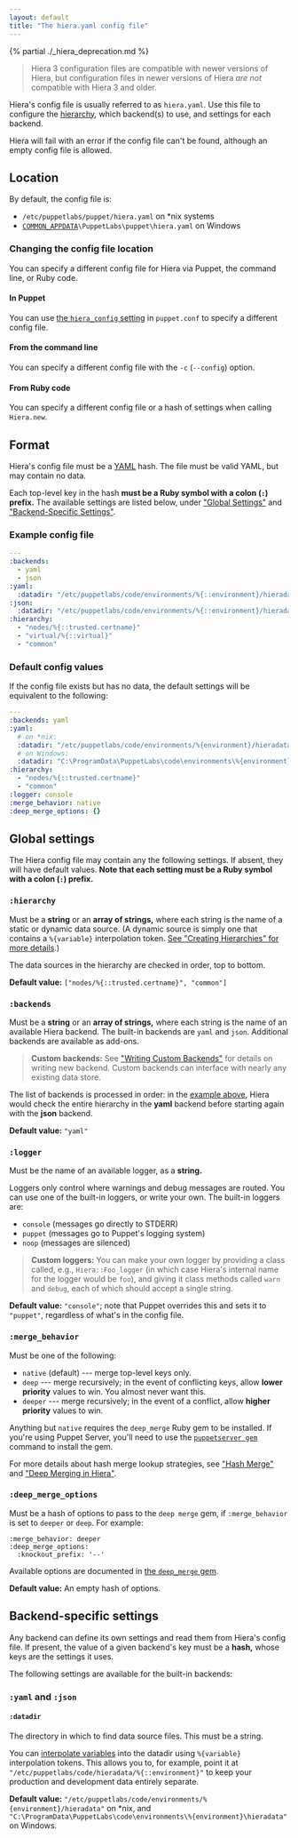 ```yaml
---
layout: default
title: "The hiera.yaml config file"
---
```


[common_appdata]: /puppet/latest/reference/install_windows.html#the-commonappdata-folder
[yaml]: http://www.yaml.org/YAML_for_ruby.html
[hierarchy]: ./hierarchy.html
[interpolate]: ./variables.html
[custom_backends]: ./custom_backends.html
[puppetserver_gem]: /puppetserver/latest/gems.html#installing-and-removing-gems
[deep_merge_gem_docs]: https://github.com/danielsdeleo/deep_merge/blob/master/README.md

{% partial ./_hiera_deprecation.md %}
>
> Hiera 3 configuration files are compatible with newer versions of Hiera, but configuration files in newer versions of Hiera _are not_ compatible with Hiera 3 and older.

Hiera's config file is usually referred to as `hiera.yaml`. Use this file to configure the [hierarchy][], which backend(s) to use, and settings for each backend.

Hiera will fail with an error if the config file can't be found, although an empty config file is allowed.

## Location


By default, the config file is:

* `/etc/puppetlabs/puppet/hiera.yaml` on \*nix systems
* [`COMMON_APPDATA`][common_appdata]`\PuppetLabs\puppet\hiera.yaml` on Windows

### Changing the config file location

You can specify a different config file for Hiera via Puppet, the command line, or Ruby code.

#### In Puppet

You can use [the `hiera_config` setting](/puppet/latest/reference/configuration.html#hieraconfig) in `puppet.conf` to specify a different config file.

#### From the command line

You can specify a different config file with the `-c` (`--config`) option.

#### From Ruby code

You can specify a different config file or a hash of settings when calling `Hiera.new`.

## Format

Hiera's config file must be a [YAML][] hash. The file must be valid YAML, but may contain no data.

Each top-level key in the hash **must be a Ruby symbol with a colon (`:`) prefix.** The available settings are listed below, under ["Global Settings"](#global-settings) and ["Backend-Specific Settings"](#backend-specific-settings).

### Example config file

[example]: #example-config-file

``` yaml
---
:backends:
  - yaml
  - json
:yaml:
  :datadir: "/etc/puppetlabs/code/environments/%{::environment}/hieradata"
:json:
  :datadir: "/etc/puppetlabs/code/environments/%{::environment}/hieradata"
:hierarchy:
  - "nodes/%{::trusted.certname}"
  - "virtual/%{::virtual}"
  - "common"
```

### Default config values

If the config file exists but has no data, the default settings will be equivalent to the following:

``` yaml
---
:backends: yaml
:yaml:
  # on *nix:
  :datadir: "/etc/puppetlabs/code/environments/%{environment}/hieradata"
  # on Windows:
  :datadir: "C:\ProgramData\PuppetLabs\code\environments\%{environment}\hieradata"
:hierarchy:
  - "nodes/%{::trusted.certname}"
  - "common"
:logger: console
:merge_behavior: native
:deep_merge_options: {}
```

## Global settings


The Hiera config file may contain any the following settings. If absent, they will have default values. **Note that each setting must be a Ruby symbol with a colon (`:`) prefix.**

### `:hierarchy`

Must be a **string** or an **array of strings,** where each string is the name of a static or dynamic data source. (A dynamic source is simply one that contains a `%{variable}` interpolation token. [See "Creating Hierarchies" for more details][hierarchy].)

The data sources in the hierarchy are checked in order, top to bottom.

**Default value:** `["nodes/%{::trusted.certname}", "common"]`

### `:backends`

Must be a **string** or an **array of strings,** where each string is the name of an available Hiera backend. The built-in backends are `yaml` and `json`. Additional backends are available as add-ons.

> **Custom backends:** See ["Writing Custom Backends"][custom_backends] for details on writing new backend. Custom backends can interface with nearly any existing data store.

The list of backends is processed in order: in the [example above][example], Hiera would check the entire hierarchy in the **yaml** backend before starting again with the **json** backend.

**Default value:** `"yaml"`

### `:logger`

Must be the name of an available logger, as a **string.**

Loggers only control where warnings and debug messages are routed. You can use one of the built-in loggers, or write your own. The built-in loggers are:

* `console` (messages go directly to STDERR)
* `puppet` (messages go to Puppet's logging system)
* `noop` (messages are silenced)

> **Custom loggers:** You can make your own logger by providing a class called, e.g., `Hiera::Foo_logger` (in which case Hiera's internal name for the logger would be `foo`), and giving it class methods called `warn` and `debug`, each of which should accept a single string.

**Default value:** `"console"`; note that Puppet overrides this and sets it to `"puppet"`, regardless of what's in the config file.

### `:merge_behavior`

Must be one of the following:

* `native` (default) --- merge top-level keys only.
* `deep` --- merge recursively; in the event of conflicting keys, allow **lower priority** values to win. You almost never want this.
* `deeper` --- merge recursively; in the event of a conflict, allow **higher priority** values to win.

Anything but `native` requires the `deep_merge` Ruby gem to be installed. If you're using Puppet Server, you'll need to use the [`puppetserver gem`][puppetserver_gem] command to install the gem.

For more details about hash merge lookup strategies, see ["Hash Merge"](./lookup_types.html#hash-merge) and ["Deep Merging in Hiera"](./lookup_types.html#deep-merging-in-hiera).

### `:deep_merge_options`

Must be a hash of options to pass to the `deep merge` gem, if `:merge_behavior` is set to `deeper` or `deep`. For example:

    :merge_behavior: deeper
    :deep_merge_options:
      :knockout_prefix: '--'

Available options are documented in [the `deep_merge` gem][deep_merge_gem_docs].

**Default value:** An empty hash of options.

## Backend-specific settings


Any backend can define its own settings and read them from Hiera's config file. If present, the value of a given backend's key must be a **hash,** whose keys are the settings it uses.

The following settings are available for the built-in backends:

### `:yaml` and `:json`

#### `:datadir`

The directory in which to find data source files. This must be a string.

You can [interpolate variables][interpolate] into the datadir using `%{variable}` interpolation tokens. This allows you to, for example, point it at `"/etc/puppetlabs/code/hieradata/%{::environment}"` to keep your production and development data entirely separate.

**Default value:** `"/etc/puppetlabs/code/environments/%{environment}/hieradata"` on \*nix, and `"C:\ProgramData\PuppetLabs\code\environments\%{environment}\hieradata"` on Windows.

